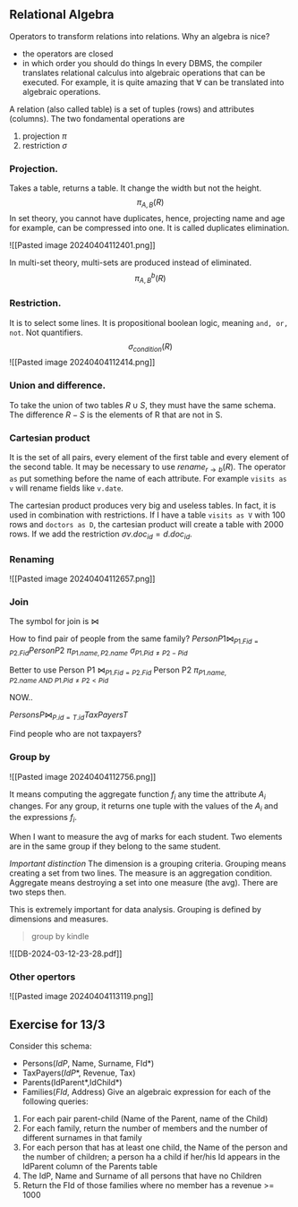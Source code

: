 ## Relational Algebra
Operators to transform relations into relations.
Why an algebra is nice?
- the operators are closed
- in which order you should do things
In every DBMS, the compiler translates relational calculus into algebraic operations that can be executed.
For example, it is quite amazing that $\forall$ can be translated into algebraic operations.

A relation (also called table) is a set of tuples (rows) and attributes (columns).
The two fondamental operations are
1. projection $\pi$
2. restriction $\sigma$

### Projection.
Takes a table, returns a table. It change the width but not the height.
$$\pi_{A,B}(R)$$
In set theory, you cannot have duplicates, hence, projecting name and age for example, can be compressed into one.
It is called duplicates elimination.

![[Pasted image 20240404112401.png]]

In multi-set theory, multi-sets are produced instead of eliminated.
$$\pi_{A,B}^b(R)$$

### Restriction.
It is to select some lines.
It is propositional boolean logic, meaning `and, or, not`. Not quantifiers.
$$\sigma_{condition}(R)$$
![[Pasted image 20240404112414.png]]

### Union and difference.
To take the union of two tables $R\cup S$, they must have the same schema.
The difference $R-S$ is the elements of R that are not in S.

### Cartesian product
It is the set of all pairs, every element of the first table and every element of the second table.
It may be necessary to use $rename_{r\rightarrow b}(R)$.
The operator `as` put something before the name of each attribute.
For example `visits as v` will rename fields like `v.date`.

The cartesian product produces very big and useless tables.
In fact, it is used in combination with restrictions.
If I have a table `visits as V` with 100 rows and `doctors as D`, the cartesian product will create a table with 2000 rows.
If we add the restriction $\sigma{v.doc_{id}=d.doc_{id}}$.

### Renaming
![[Pasted image 20240404112657.png]]

### Join
The symbol for join is $\bowtie$

How to find pair of people from the same family?
$Person P1 \bowtie_{P1.Fid=P2.Fid} Person P2$
$\pi_{P1.name, P2.name}$
$\sigma_{P1.Pid\neq P2-Pid}$

Better to use
Person P1 $\bowtie_{P1.Fid=P2.Fid}$ Person P2
$\pi_{P1.name, P2.name\ AND\ P1.Pid\neq P2<Pid}$

NOW..

$Persons P \bowtie_{P.id=T.id} TaxPayers T$

Find people who are not taxpayers?

### Group by
![[Pasted image 20240404112756.png]]

It means computing the aggregate function $f_i$ any time the attribute $A_i$ changes.
For any group, it returns one tuple with the values of the $A_i$ and the expressions $f_i$.

When I want to measure the avg of marks for each student.
Two elements are in the same group if they belong to the same student.

*Important distinction*
The dimension is a grouping criteria. Grouping means creating a set from two lines.
The measure is an aggregation condition. Aggregate means destroying a set into one measure (the avg).
There are two steps then.

This is extremely important for data analysis.
Grouping is defined by dimensions and measures.

> group by kindle

![[DB-2024-03-12-23-28.pdf]]


### Other opertors

![[Pasted image 20240404113119.png]]


## Exercise for 13/3
Consider this schema:
- Persons(_IdP_, Name, Surname, FId*)
- TaxPayers(_IdP_\*, Revenue, Tax)
- Parents(IdParent*,IdChild*)
- Families(_FId_, Address)
Give an algebraic expression for each of the following queries:
1. For each pair parent-child (Name of the Parent, name of the Child)
2. For each family, return the number of members and the number of different surnames in that family
3. For each person that has at least one child, the Name of the person and the number of children; a person ha a child if her/his Id appears in the IdParent column of the Parents table
4. The IdP, Name and Surname of all persons that have no Children
5. Return the FId of those families where no member has a revenue >= 1000


